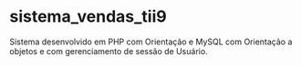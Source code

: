 # sistema_vendas_tii9
Sistema desenvolvido em PHP com Orientação e MySQL com Orientação a objetos e com gerenciamento de sessão de Usuário.

